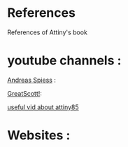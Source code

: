 # References
References of Attiny's book

# youtube channels :
[Andreas Spiess](https://www.youtube.com/@AndreasSpiess) :

[GreatScott!](https://www.youtube.com/@greatscottlab): 

[useful vid about attiny85](https://youtu.be/5bnXeHz06Ck)

# Websites :
